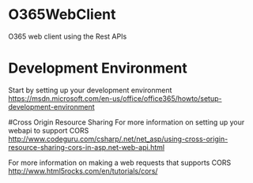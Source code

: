 # O365WebClient
O365 web client using the Rest APIs

# Development Environment
Start by setting up your development environment
https://msdn.microsoft.com/en-us/office/office365/howto/setup-development-environment

#Cross Origin Resource Sharing
For more information on setting up your webapi to support CORS http://www.codeguru.com/csharp/.net/net_asp/using-cross-origin-resource-sharing-cors-in-asp.net-web-api.html

For more information on making a web requests that supports CORS
http://www.html5rocks.com/en/tutorials/cors/
